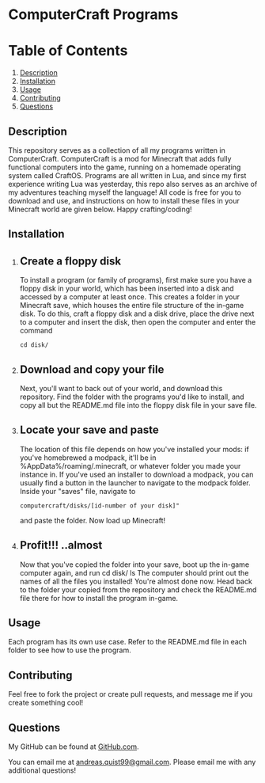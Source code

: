 # ComputerCraft Programs
# Table of Contents
1. [Description](#description)
2. [Installation](#installation)
3. [Usage](#usage)
4. [Contributing](#contributing)
7. [Questions](#questions)

## Description <a name="description"></a>
This repository serves as a collection of all my programs written in ComputerCraft. ComputerCraft is a mod for Minecraft that adds fully functional computers into the game, running on a homemade operating system called CraftOS. Programs are all written in Lua, and since my first experience writing Lua was yesterday, this repo also serves as an archive of my adventures teaching myself the language! All code is free for you to download and use, and instructions on how to install these files in your Minecraft world are given below. Happy crafting/coding!

## Installation <a name="installation"></a>
<ol>
<li> <h2>Create a floppy disk</h2>
To install a program (or family of programs), first make sure you have a floppy disk in your world, which has been inserted into a disk and accessed by a computer at least once. This creates a folder in your Minecraft save, which houses the entire file structure of the in-game disk. To do this, craft a floppy disk and a disk drive, place the drive next to a computer and insert the disk, then open the computer and enter the command 

    cd disk/
 
</li>
<li><h2>Download and copy your file</h2>
Next, you'll want to back out of your world, and download this repository. Find the folder with the programs you'd like to install, and copy all but the README.md file into the floppy disk file in your save file. 
</li>
<li><h2>Locate your save and paste</h2>
The location of this file depends on how you've installed your mods: if you've homebrewed a modpack, it'll be in %AppData%/roaming/.minecraft, or whatever folder you made your instance in. If you've used an installer to download a modpack, you can usually find a button in the launcher to navigate to the modpack folder. Inside your "saves" file, navigate to 

    computercraft/disks/[id-number of your disk]" 

and paste the folder. Now load up Minecraft!
</li>
<li> <h2>Profit!!! ..almost</h2>
    Now that you've copied the folder into your save, boot up the in-game computer again, and run
        cd disk/
        ls
    The computer should print out the names of all the files you installed! You're almost done now. Head back to the folder your copied from the repository and check the README.md file there for how to install the program in-game.
</li>
</ol>

## Usage <a name="usage"></a>
Each program has its own use case. Refer to the README.md file in each folder to see how to use the program.

## Contributing <a name="contributing"></a>
Feel free to fork the project or create pull requests, and message me if you create something cool!



## Questions <a name="questions"><a>
My GitHub can be found at [GitHub.com](https://github.com/Andreasq99).

You can email me at andreas.quist99@gmail.com. Please email me with any additional questions!
